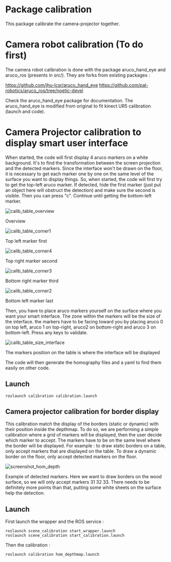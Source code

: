 # Package calibration

This package calibrate the camera-projector together.

# Camera robot calibration (To do first)

The camera robot calibration is done with the package aruco_hand_eye and aruco_ros (presents in src/). They are forks from existing packages :

https://github.com/jhu-lcsr/aruco_hand_eye
https://github.com/pal-robotics/aruco_ros/tree/noetic-devel

Check the aruco_hand_eye package for documentation.
The aruco_hand_eye is modified from original to fit kinect UR5 calibration (launch and code).



# Camera Projector calibration to display smart user interface

When started, the code will first display 4 aruco markers on a white background. It's to find the transformation between the screen projection and the detected markers.
Since the interface won't be drawn on the floor, it is necessary to get each marker one by one on the same level of the surface you want to display things.
So, when started, the code will first try to get the top-left aruco marker. If detected, hide the first marker (just put an object here will obstruct the detection) and make sure the second is visible. Then you can press "c".
Continue until getting the bottom-left marker.

![calib_table_overview](https://github.com/rouzinho/odin/assets/10597250/9d7adebb-a03a-4c65-9b20-da99557e48c4)

Overview

![calib_table_corner1](https://github.com/rouzinho/odin/assets/10597250/7fe36bbd-5e7e-412c-8f51-bd59923a53c3)

Top left marker first

![calib_table_corner4](https://github.com/rouzinho/odin/assets/10597250/5acf2aa0-d621-4649-a405-23b95c6b8602)

Top right marker second

![calib_table_corner3](https://github.com/rouzinho/odin/assets/10597250/991fb145-b442-439e-ba1a-6f0437d94767)

Bottom right marker third

![calib_table_corner2](https://github.com/rouzinho/odin/assets/10597250/3a8d2373-afa7-4641-90ee-bc5f49ef0688)

Bottom left marker last

Then, you have to place aruco markers yourself on the surface where you want your smart interface. The zone within the markers will be the size of the interface. the markers have to be facing toward you by placing aruco 0 on top left, aruco 1 on top-right, aruco2 on bottom-right and aruco 3 on bottom-left.
Press any keys to validate.

![calib_table_size_interface](https://github.com/rouzinho/odin/assets/10597250/1a94a7af-bbeb-4a07-b44c-158f4ada4553)

The markers position on the table is where the interface will be displayed


The code will then generate the homography files and a yaml to find them easily on other code.

## Launch

```
roslaunch calibration calibration.launch
```

## Camera projector calibration for border display

This calibration match the display of the borders (static or dynamic) with their position inside the depthmap. To do so, we are performing a simple calibration where a grid of markers will be displayed, then the user decide which marker to accept.
The markers have to be on the same level where the border will be displayed. For example : to draw static borders on a table, only accept markers that are displayed on the table. To draw a dynamic border on the floor, only accept detected markers on the floor.

![screenshot_hom_depth](https://github.com/rouzinho/odin/assets/10597250/9a381182-6dfe-40d9-9805-870b2a47ca33)

Example of detected markers. Here we want to draw borders on the wood surface, so we will only accept markers 31 32 33. There needs to be definitely more points than that, putting some white sheets on the surface help the detection.

## Launch

First launch the wrapper and the ROS service :
```
roslaunch scene_calibration start_wrapper.launch
roslaunch scene_calibration start_calibration.launch
```
Then the calibration :
```
roslaunch calibration hom_depthmap.launch
```


